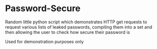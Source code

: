 # Password-Secure
Random little python script which demonstrates HTTP get requests to request various lists of leaked passwords, compiling them into a set and then allowing the user to check how secure their password is

Used for demonstration purposes only
